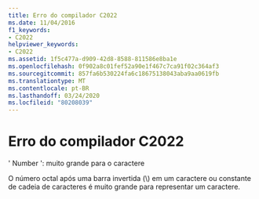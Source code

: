 ```yaml
---
title: Erro do compilador C2022
ms.date: 11/04/2016
f1_keywords:
- C2022
helpviewer_keywords:
- C2022
ms.assetid: 1f5c477a-d909-42d8-8588-811586e8ba1e
ms.openlocfilehash: 0f902a8c01fef52a90e1f467c7ca91f02c364af3
ms.sourcegitcommit: 857fa6b530224fa6c18675138043aba9aa0619fb
ms.translationtype: MT
ms.contentlocale: pt-BR
ms.lasthandoff: 03/24/2020
ms.locfileid: "80208039"
---
```

# <a name="compiler-error-c2022"></a>Erro do compilador C2022

' Number ': muito grande para o caractere

O número octal após uma barra invertida (\\) em um caractere ou constante de cadeia de caracteres é muito grande para representar um caractere.

